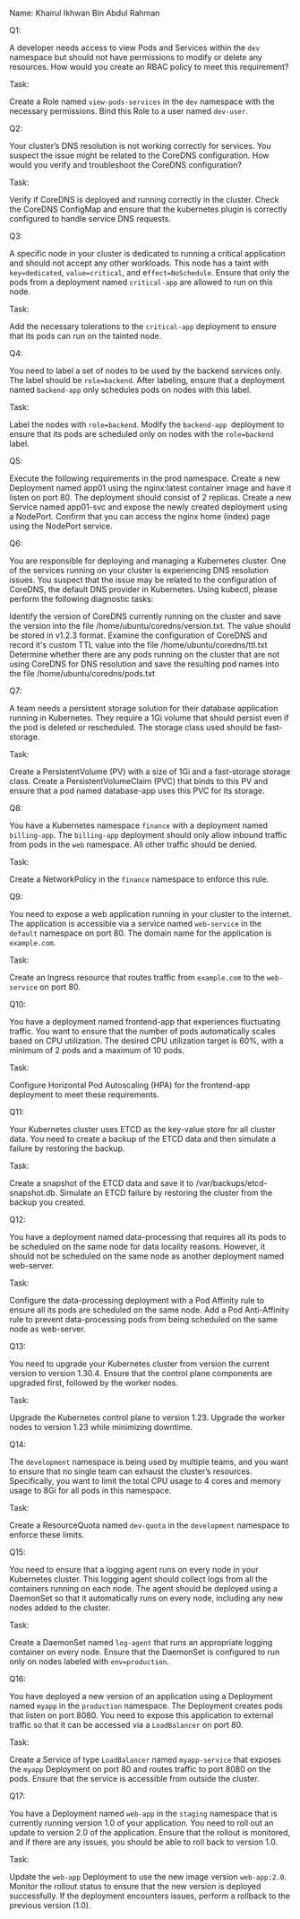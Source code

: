 Name: Khairul Ikhwan Bin Abdul Rahman

Q1:

A developer needs access to view Pods and Services within the `dev` namespace but should not have permissions to modify or delete any resources. How would you create an RBAC policy to meet this requirement?

Task:

Create a Role named `view-pods-services` in the `dev` namespace with the necessary permissions.
Bind this Role to a user named `dev-user`.


Q2:

Your cluster’s DNS resolution is not working correctly for services. You suspect the issue might be related to the CoreDNS configuration. How would you verify and troubleshoot the CoreDNS configuration?

Task:

Verify if CoreDNS is deployed and running correctly in the cluster.
Check the CoreDNS ConfigMap and ensure that the kubernetes plugin is correctly configured to handle service DNS requests.


Q3:

A specific node in your cluster is dedicated to running a critical application and should not accept any other workloads. This node has a taint with `key=dedicated`, `value=critical`, and e`ffect=NoSchedule`. Ensure that only the pods from a deployment named `critical-app` are allowed to run on this node.

Task:

Add the necessary tolerations to the `critical-app` deployment to ensure that its pods can run on the tainted node.


Q4:

You need to label a set of nodes to be used by the backend services only. The label should be `role=backend`. After labeling, ensure that a deployment named `backend-app` only schedules pods on nodes with this label.

Task:

Label the nodes with `role=backend`.
Modify the `backend-app `deployment to ensure that its pods are scheduled only on nodes with the `role=backend` label.


Q5:

Execute the following requirements in the prod namespace. Create a new Deployment named app01 using the nginx:latest container image and have it listen on port 80. The deployment should consist of 2 replicas. Create a new Service named app01-svc and expose the newly created deployment using a NodePort. Confirm that you can access the nginx home (index) page using the NodePort service.



Q6:

You are responsible for deploying and managing a Kubernetes cluster. One of the services running on your cluster is experiencing DNS resolution issues. You suspect that the issue may be related to the configuration of CoreDNS, the default DNS provider in Kubernetes. Using kubectl, please perform the following diagnostic tasks:

Identify the version of CoreDNS currently running on the cluster and save the version into the file /home/ubuntu/coredns/version.txt. The value should be stored in v1.2.3 format.
Examine the configuration of CoreDNS and record it's custom TTL value into the file /home/ubuntu/coredns/ttl.txt
Determine whether there are any pods running on the cluster that are not using CoreDNS for DNS resolution and save the resulting pod names into the file /home/ubuntu/coredns/pods.txt


Q7:

A team needs a persistent storage solution for their database application running in Kubernetes. They require a 1Gi volume that should persist even if the pod is deleted or rescheduled. The storage class used should be fast-storage.

Task:

Create a PersistentVolume (PV) with a size of 1Gi and a fast-storage storage class.
Create a PersistentVolumeClaim (PVC) that binds to this PV and ensure that a pod named database-app uses this PVC for its storage.


Q8:

You have a Kubernetes namespace `finance` with a deployment named `billing-app`. The `billing-app` deployment should only allow inbound traffic from pods in the `web` namespace. All other traffic should be denied.

Task:

Create a NetworkPolicy in the `finance` namespace to enforce this rule.


Q9:

You need to expose a web application running in your cluster to the internet. The application is accessible via a service named `web-service` in the `default` namespace on port 80. The domain name for the application is `example.com`.

Task:

Create an Ingress resource that routes traffic from `example.com` to the `web-service` on port 80.



Q10:

You have a deployment named frontend-app that experiences fluctuating traffic. You want to ensure that the number of pods automatically scales based on CPU utilization. The desired CPU utilization target is 60%, with a minimum of 2 pods and a maximum of 10 pods.

Task:

Configure Horizontal Pod Autoscaling (HPA) for the frontend-app deployment to meet these requirements.


Q11:

Your Kubernetes cluster uses ETCD as the key-value store for all cluster data. You need to create a backup of the ETCD data and then simulate a failure by restoring the backup.

Task:

Create a snapshot of the ETCD data and save it to /var/backups/etcd-snapshot.db.
Simulate an ETCD failure by restoring the cluster from the backup you created.


Q12:

You have a deployment named data-processing that requires all its pods to be scheduled on the same node for data locality reasons. However, it should not be scheduled on the same node as another deployment named web-server.

Task:

Configure the data-processing deployment with a Pod Affinity rule to ensure all its pods are scheduled on the same node.
Add a Pod Anti-Affinity rule to prevent data-processing pods from being scheduled on the same node as web-server.


Q13:

You need to upgrade your Kubernetes cluster from version the current version to version 1.30.4. Ensure that the control plane components are upgraded first, followed by the worker nodes.

Task:

Upgrade the Kubernetes control plane to version 1.23.
Upgrade the worker nodes to version 1.23 while minimizing downtime.

Q14:

The `development` namespace is being used by multiple teams, and you want to ensure that no single team can exhaust the cluster’s resources. Specifically, you want to limit the total CPU usage to 4 cores and memory usage to 8Gi for all pods in this namespace.

Task:

Create a ResourceQuota named `dev-quota` in the `development` namespace to enforce these limits.


Q15:

You need to ensure that a logging agent runs on every node in your Kubernetes cluster. This logging agent should collect logs from all the containers running on each node. The agent should be deployed using a DaemonSet so that it automatically runs on every node, including any new nodes added to the cluster.

Task:

Create a DaemonSet named `log-agent` that runs an appropriate logging container on every node.
Ensure that the DaemonSet is configured to run only on nodes labeled with `env=production`.



Q16:

You have deployed a new version of an application using a Deployment named `myapp` in the `production` namespace. The Deployment creates pods that listen on port 8080. You need to expose this application to external traffic so that it can be accessed via a `LoadBalancer` on port 80.

Task:

Create a Service of type `LoadBalancer` named `myapp-service` that exposes the `myapp` Deployment on port 80 and routes traffic to port 8080 on the pods.
Ensure that the service is accessible from outside the cluster.


Q17:

You have a Deployment named `web-app` in the `staging` namespace that is currently running version 1.0 of your application. You need to roll out an update to version 2.0 of the application. Ensure that the rollout is monitored, and if there are any issues, you should be able to roll back to version 1.0.

Task:

Update the `web-app` Deployment to use the new image version `web-app:2.0`.
Monitor the rollout status to ensure that the new version is deployed successfully.
If the deployment encounters issues, perform a rollback to the previous version (1.0).



